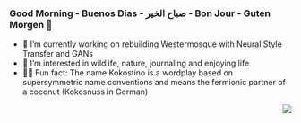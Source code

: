 ### Good Morning - Buenos Dias - صباح الخير - Bon Jour - Guten Morgen :boar:

- :palm_tree: I’m currently working on rebuilding Westermosque with Neural Style Transfer and GANs
- :milky_way: I’m interested in wildlife, nature, journaling and enjoying life
- :whale::dash: Fun fact: The name Kokostino is a wordplay based on supersymmetric name conventions and means the fermionic partner of a coconut (Kokosnuss in German)

<img align="right" src="https://github-readme-stats.vercel.app/api/top-langs/?username=kokostino&exclude_repo=Palmtree-Classifier,xtext-kokomodel,Shnikowa_Image_Classification,SecretNotebooks &layout=compact&theme=bear&langs_count=8">

